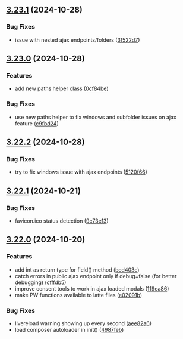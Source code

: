 ## [3.23.1](https://github.com/baumrock/RockFrontend/compare/v3.23.0...v3.23.1) (2024-10-28)


### Bug Fixes

* issue with nested ajax endpoints/folders ([3f522d7](https://github.com/baumrock/RockFrontend/commit/3f522d7cdcc72319b16f16579d3694701126f414))

## [3.23.0](https://github.com/baumrock/RockFrontend/compare/v3.22.2...v3.23.0) (2024-10-28)


### Features

* add new paths helper class ([0cf84be](https://github.com/baumrock/RockFrontend/commit/0cf84be630050d212b334e52477d97039823de4f))


### Bug Fixes

* use new paths helper to fix windows and subfolder issues on ajax feature ([c9fbd24](https://github.com/baumrock/RockFrontend/commit/c9fbd2430e166d304cae9af943510cb8a391bcdf))

## [3.22.2](https://github.com/baumrock/RockFrontend/compare/v3.22.1...v3.22.2) (2024-10-28)


### Bug Fixes

* try to fix windows issue with ajax endpoints ([5120f66](https://github.com/baumrock/RockFrontend/commit/5120f66c3d1cc7ea37a3139069a14e6c1b3eaedc))

## [3.22.1](https://github.com/baumrock/RockFrontend/compare/v3.22.0...v3.22.1) (2024-10-21)


### Bug Fixes

* favicon.ico status detection ([9c73e13](https://github.com/baumrock/RockFrontend/commit/9c73e13e3aaef28e6978236c1fa5272605728e66))

## [3.22.0](https://github.com/baumrock/RockFrontend/compare/v3.21.2...v3.22.0) (2024-10-20)


### Features

* add int as return type for field() method ([bcd403c](https://github.com/baumrock/RockFrontend/commit/bcd403c7b867945852ea987759d57c5309d635a6))
* catch errors in public ajax endpoint only if debug=false (for better debugging) ([cfffdb5](https://github.com/baumrock/RockFrontend/commit/cfffdb53eba298e9739ccffd83b57cce84451d3d))
* improve consent tools to work in ajax loaded modals ([119ea86](https://github.com/baumrock/RockFrontend/commit/119ea866d53c27848545c9fd9046cf870319e332))
* make PW functions available to latte files ([e02091b](https://github.com/baumrock/RockFrontend/commit/e02091bacdd0dd167b9b790d58ae5f28f2149f32))


### Bug Fixes

* livereload warning showing up every second ([aee82a6](https://github.com/baumrock/RockFrontend/commit/aee82a6af05112644dee44f4ea71c60d4c48c33e))
* load composer autoloader in init() ([4987feb](https://github.com/baumrock/RockFrontend/commit/4987febddaa843002aeffc7db1b19bdd73beb8b2))

